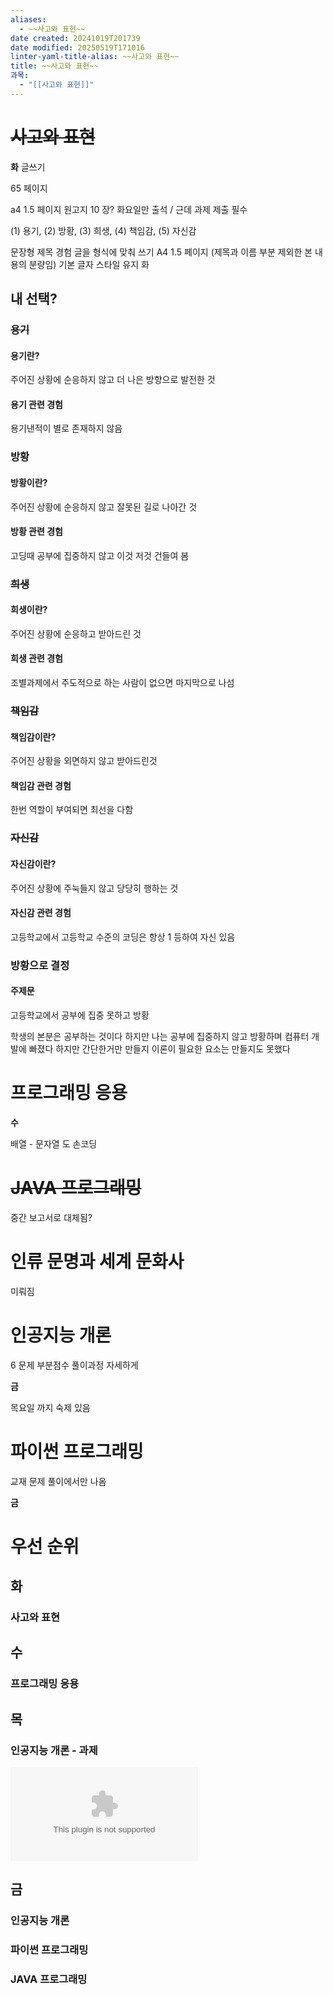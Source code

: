 ```yaml
---
aliases:
  - ~~사고와 표현~~
date created: 20241019T201739
date modified: 20250519T171016
linter-yaml-title-alias: ~~사고와 표현~~
title: ~~사고와 표현~~
과목:
  - "[[사고와 표현]]"
---
```


# ~~사고와 표현~~

**화**
글쓰기

65 페이지

a4 1.5 페이지 원고지 10 장?
화요일만 출석 / 근데 과제 제출 필수

(1) 용기, (2) 방황, (3) 희생, (4) 책임감, (5) 자신감

문장형 제목
경험
글을 형식에 맞춰 쓰기
A4 1.5 페이지 (제목과 이름 부분 제외한 본 내용의 분량임)
기본 글자 스타일 유지
화

## 내 선택?

### ~~용기~~

#### 용기란?

주어진 상황에 순응하지 않고 더 나은 방향으로 발전한 것

#### 용기 관련 경험

용기낸적이 별로 존재하지 않음

### 방황

#### 방황이란?

주어진 상황에 순응하지 않고 잘못된 길로 나아간 것

#### 방황 관련 경험

고딩때 공부에 집중하지 않고 이것 저것 건들여 봄

### ~~희생~~

#### 희생이란?

주어진 상황에 순응하고 받아드린 것

#### 희생 관련 경험

조별과제에서 주도적으로 하는 사람이 없으면 마지막으로 나섬

### ~~책임감~~

#### 책임감이란?

주어진 상황을 외면하지 않고 받아드린것

#### 책임감 관련 경험

한번 역할이 부여되면 최선을 다함

### ~~자신감~~

#### 자신감이란?

주어진 상황에 주눅들지 않고 당당히 행하는 것

#### 자신감 관련 경험

고등학교에서 고등학교 수준의 코딩은 항상 1 등하여 자신 있음

### 방황으로 결정

#### 주제문

고등학교에서 공부에 집중 못하고 방황

학생의 본분은 공부하는 것이다
하지만 나는 공부에 집중하지 않고 방황하며
컴퓨터 개발에 빠졌다
하지만 간단한거만 만들지 이론이 필요한 요소는 만들지도 못했다

# 프로그래밍 응용

**수**

배열 - 문자열 도 손코딩

# ~~JAVA 프로그래밍~~

중간 보고서로 대체됨?

# 인류 문명과 세계 문화사

미뤄짐

# 인공지능 개론

6 문제 부분점수 풀이과정 자세하게

**금**

목요일 까지 숙제 있음

# 파이썬 프로그래밍

교재 문제 풀이에서만 나옴

**금**

# 우선 순위

## 화

### 사고와 표현

## 수

### 프로그래밍 응용

## 목

### 인공지능 개론 - 과제

![](student_scores_korean_fruits.csv)

## 금

### 인공지능 개론

### 파이썬 프로그래밍

### JAVA 프로그래밍
